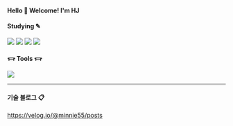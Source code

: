 
#### Hello 👋 Welcome! I'm HJ 

#### Studying ✎
<img src="https://img.shields.io/badge/c++-00599C?style=for-the-badge&logo=c%2B%2B&logoColor=white"> <img src="https://img.shields.io/badge/java-007396?style=for-the-badge&logo=java&logoColor=white">
<img src="https://img.shields.io/badge/springboot-6DB33F?style=for-the-badge&logo=springboot&logoColor=white"> <img src="https://img.shields.io/badge/html5-E34F26?style=for-the-badge&logo=html5&logoColor=white">

#### 𐃄  Tools 𐃄
<img src="https://img.shields.io/badge/github-181717?style=for-the-badge&logo=github&logoColor=white">





-----
#### 기술 블로그 📋
https://velog.io/@minnie55/posts


<!---
hjStack/hjStack is a ✨ special ✨ repository because its `README.md` (this file) appears on your GitHub profile.
You can click the Preview link to take a look at your changes.
--->
